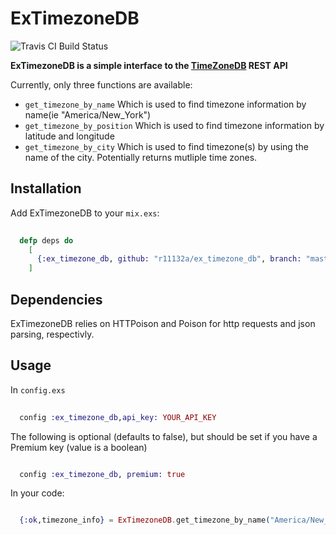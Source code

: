 # ExTimezoneDB

![Travis CI Build Status](https://api.travis-ci.org/r11132a/ex_timezone_db.svg?branch=master "Travis CI Build Status")

**ExTimezoneDB is a simple interface to the [TimeZoneDB](https://www.timezonedb.com) REST API**

Currently, only three functions are available:
* `get_timezone_by_name` Which is used to find timezone information by name\(ie "America/New\_York"\)
* `get_timezone_by_position` Which is used to find timezone information by latitude and longitude
* `get_timezone_by_city` Which is used to find timezone(s) by using the name of
the city.  Potentially returns mutliple time zones.

## Installation

Add ExTimezoneDB to your `mix.exs`:

```elixir
  
  defp deps do
    [
      {:ex_timezone_db, github: "r11132a/ex_timezone_db", branch: "master"}
    ]

```

## Dependencies

ExTimezoneDB relies on HTTPoison and Poison for http requests and json parsing, respectivly.


## Usage

In `config.exs`
```elixir
  
  config :ex_timezone_db,api_key: YOUR_API_KEY

```
The following is optional (defaults to false), but should be set if you have
a Premium key (value is a boolean)
```elixir

  config :ex_timezone_db, premium: true

```

In your code:

```elixir

  {:ok,timezone_info} = ExTimezoneDB.get_timezone_by_name("America/New_York")

```

